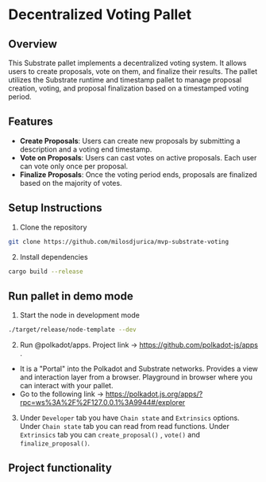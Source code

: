# Decentralized Voting Pallet

## Overview

This Substrate pallet implements a decentralized voting system. It allows users to create proposals, vote on them, and finalize their results. The pallet utilizes the Substrate runtime and timestamp pallet to manage proposal creation, voting, and proposal finalization based on a timestamped voting period.

## Features

- **Create Proposals**: Users can create new proposals by submitting a description and a voting end timestamp.
- **Vote on Proposals**: Users can cast votes on active proposals. Each user can vote only once per proposal.
- **Finalize Proposals**: Once the voting period ends, proposals are finalized based on the majority of votes.

## Setup Instructions

1. Clone the repository

```bash
git clone https://github.com/milosdjurica/mvp-substrate-voting
```

2. Install dependencies

```bash
cargo build --release
```

## Run pallet in demo mode

1. Start the node in development mode

```bash
./target/release/node-template --dev
```

2. Run @polkadot/apps. Project link -> https://github.com/polkadot-js/apps .

- It is a "Portal" into the Polkadot and Substrate networks. Provides a view and interaction layer from a browser. Playground in browser where you can interact with your pallet.
- Go to the following link -> https://polkadot.js.org/apps/?rpc=ws%3A%2F%2F127.0.0.1%3A9944#/explorer

3. Under `Developer` tab you have `Chain state` and `Extrinsics` options. Under `Chain state` tab you can read from read functions. Under `Extrinsics` tab you can `create_proposal()` , `vote()` and `finalize_proposal()`.

## Project functionality
